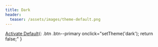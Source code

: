 ```yaml
---
title: Dark
header:
  teaser: /assets/images/theme-default.png
---
```

[Activate Default](#){: .btn .btn--primary onclick="setTheme('dark'); return false;" }